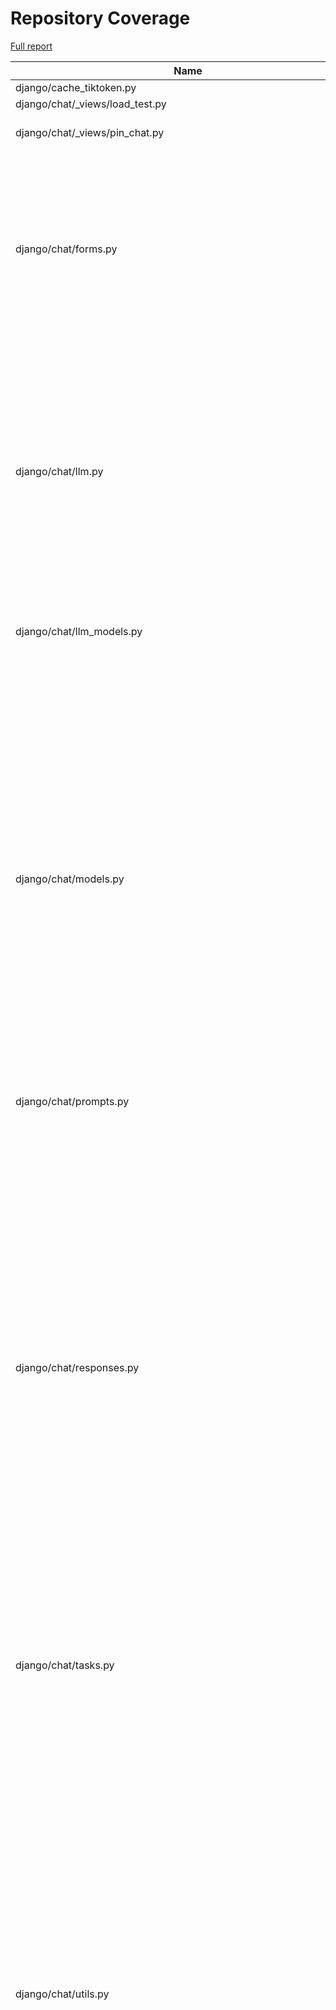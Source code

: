 # Repository Coverage

[Full report](https://htmlpreview.github.io/?https://github.com/justicecanada/otto/blob/python-coverage-comment-action-data/htmlcov/index.html)

| Name                                                                  |    Stmts |     Miss |   Cover |   Missing |
|---------------------------------------------------------------------- | -------: | -------: | ------: | --------: |
| django/cache\_tiktoken.py                                             |        9 |        9 |      0% |      1-21 |
| django/chat/\_views/load\_test.py                                     |       77 |       77 |      0% |     7-198 |
| django/chat/\_views/pin\_chat.py                                      |       47 |       31 |     34% |18-36, 45-52, 57-66 |
| django/chat/forms.py                                                  |      207 |       39 |     81% |46, 53, 140-155, 163-177, 196, 241, 249, 478, 480-482, 562-564, 584-608 |
| django/chat/llm.py                                                    |      192 |       54 |     72% |49, 76-89, 110, 133-150, 153-155, 168-169, 173-178, 194-211, 297-300, 303-306, 364, 386, 400 |
| django/chat/llm\_models.py                                            |       76 |        8 |     89% |76, 81-83, 88, 288, 292, 302 |
| django/chat/models.py                                                 |      348 |       62 |     82% |38, 81, 142-146, 149-153, 276-279, 284-290, 298, 406-410, 414, 418-422, 428, 434, 440, 472, 492, 510-514, 566, 570-572, 587, 598, 636, 640-659, 666-669, 679-680 |
| django/chat/prompts.py                                                |        5 |        0 |    100% |           |
| django/chat/responses.py                                              |      440 |      191 |     57% |67, 92, 101, 147, 226-348, 366-404, 415, 424-425, 433, 470, 476-505, 574-575, 580-641, 644-674, 744-770, 780-781, 784-787, 917-928, 938-950, 956-960, 976-977, 988-992, 1011, 1037, 1041, 1082-1083 |
| django/chat/tasks.py                                                  |       92 |       35 |     62% |27-60, 64-72, 137-138, 141-146 |
| django/chat/utils.py                                                  |      540 |       78 |     86% |102-104, 145, 157-158, 167-171, 185-186, 195, 244, 268, 270-271, 282, 284-300, 308-309, 316-317, 367-383, 416-418, 433-435, 498-499, 503-510, 518, 535-539, 886-887, 999, 1012-1027, 1041-1048, 1060, 1091, 1093-1098, 1102 |
| django/chat/views.py                                                  |      475 |       98 |     79% |85-93, 109-111, 148, 178-180, 183-185, 208, 222-229, 235, 346-350, 382-463, 489-490, 524, 528, 591, 611, 655-656, 728-729, 739, 852-856, 865, 923-960, 970-971, 980-985, 1029-1043 |
| django/import\_timer.py                                               |        6 |        6 |      0% |       1-8 |
| django/laws/forms.py                                                  |       77 |        7 |     91% |28-33, 42, 56-61, 70, 103 |
| django/laws/loading\_utils.py                                         |      282 |       78 |     72% |60-75, 131-135, 153, 186-189, 248, 266, 268, 270, 289, 292, 294, 309-310, 312-313, 410-413, 423-441, 467-471, 483, 502, 554-555, 596-598, 692-810, 826, 833 |
| django/laws/loading\_views.py                                         |      106 |       17 |     84% |89-91, 168-171, 184, 248-258 |
| django/laws/management/commands/load\_laws\_xml.py                    |       97 |       55 |     43% |87-145, 157, 172, 174-175, 181-191 |
| django/laws/models.py                                                 |      191 |       33 |     83% |34, 77, 84-89, 111-115, 133-140, 148-153, 160, 187, 235-236, 289-297, 313 |
| django/laws/prompts.py                                                |        4 |        0 |    100% |           |
| django/laws/search\_history/models.py                                 |       20 |        3 |     85% |37, 42, 46 |
| django/laws/search\_history/views.py                                  |       51 |       37 |     27% |15-37, 43-92, 99-104 |
| django/laws/tasks.py                                                  |      317 |      113 |     64% |48-51, 62, 128, 141, 143, 150, 166-169, 211-215, 224-225, 234-235, 287-301, 313-338, 351, 369-380, 400-406, 455-468, 508-509, 516-533, 546, 550-552, 555-557, 563-578 |
| django/laws/test\_retriever\_performance.py                           |       60 |       10 |     83% |60-62, 81-83, 106-108, 117 |
| django/laws/translation.py                                            |        5 |        0 |    100% |           |
| django/laws/utils.py                                                  |       90 |       12 |     87% |24-26, 44, 90, 109-115, 132-136 |
| django/laws/views.py                                                  |      304 |      177 |     42% |81, 85, 98, 108, 116-117, 123-214, 226, 242, 280, 282, 287-289, 296-322, 336, 372, 380, 388, 397, 411-431, 438-446, 450-573, 580-654 |
| django/librarian/forms.py                                             |      101 |        4 |     96% |125-126, 211, 229 |
| django/librarian/models.py                                            |      332 |       47 |     86% |54-56, 124, 126, 134, 136, 138, 148, 173-175, 197, 251, 313-314, 319, 330-333, 408, 425-434, 438, 456, 484-486, 496-497, 503, 519, 546-547, 557-558, 568-569, 581-582 |
| django/librarian/tasks.py                                             |      117 |       44 |     62% |42-75, 82, 92, 105, 115, 123-125, 143-144, 147, 167-169, 180-183, 202-203 |
| django/librarian/translation.py                                       |        8 |        0 |    100% |           |
| django/librarian/utils/extract\_emails.py                             |      109 |       31 |     72% |58-72, 85, 87, 95-101, 119, 122, 131-143, 153, 155 |
| django/librarian/utils/extract\_zip.py                                |       68 |       12 |     82% |37-39, 50-59, 92 |
| django/librarian/utils/markdown\_splitter.py                          |      185 |       10 |     95% |72, 75-77, 88, 126, 140, 263, 273, 280 |
| django/librarian/utils/process\_document.py                           |       21 |        1 |     95% |        35 |
| django/librarian/utils/process\_engine.py                             |      547 |      107 |     80% |62-64, 89-98, 113, 184, 187, 193, 202-203, 207, 210, 213, 216, 223, 225, 227, 229, 231, 233, 237, 239, 241, 243, 278, 301, 303-305, 316, 318, 336-337, 353-364, 367-369, 386-412, 416-422, 432, 441-455, 500, 541-543, 589, 592-596, 602-606, 610, 658-659, 705, 839, 864, 875 |
| django/librarian/views.py                                             |      349 |       65 |     81% |82-103, 109, 137-156, 189, 251-252, 257, 293, 330-331, 358, 365-367, 485, 490, 506-541, 578 |
| django/otto/celery.py                                                 |       16 |        1 |     94% |        99 |
| django/otto/context\_processors.py                                    |       11 |        4 |     64% |     10-14 |
| django/otto/forms.py                                                  |       76 |        4 |     95% |73, 75, 215-216 |
| django/otto/management/commands/delete\_empty\_chats.py               |       19 |        1 |     95% |        29 |
| django/otto/management/commands/delete\_old\_chats.py                 |       21 |        2 |     90% |    32, 36 |
| django/otto/management/commands/delete\_text\_extractor\_files.py     |       18 |        0 |    100% |           |
| django/otto/management/commands/delete\_translation\_files.py         |       27 |        0 |    100% |           |
| django/otto/management/commands/delete\_unused\_libraries.py          |       21 |        2 |     90% |    32, 36 |
| django/otto/management/commands/reset\_app\_data.py                   |      122 |       18 |     85% |70-75, 90, 107-112, 132-137, 151-152, 157-160, 175-180, 191 |
| django/otto/management/commands/test\_laws\_query.py                  |       52 |       38 |     27% |18-121, 128-135 |
| django/otto/management/commands/update\_exchange\_rate.py             |       19 |        0 |    100% |           |
| django/otto/management/commands/warn\_libraries\_pending\_deletion.py |       26 |        3 |     88% |     29-33 |
| django/otto/models.py                                                 |      296 |       30 |     90% |28-30, 89-92, 125, 129-132, 167, 213, 216, 232, 253, 271, 397, 400, 455, 462, 490, 494, 501, 507, 556-557, 571, 575, 579, 602 |
| django/otto/rules.py                                                  |      174 |       15 |     91% |28, 45, 52, 54, 116-118, 123-125, 153, 221-223, 270 |
| django/otto/secure\_models.py                                         |      248 |       94 |     62% |21-22, 61, 86-100, 129-130, 135-136, 149-154, 183-224, 248, 268-269, 307, 337, 350, 359, 378, 393, 398, 403, 409-415, 418, 423, 429-434, 437, 442, 447, 454-482, 485-486, 491-498, 501-502, 508-522, 536-537, 542-552, 557-558, 561-562 |
| django/otto/settings.py                                               |      169 |       24 |     86% |46-49, 59-60, 223-232, 306, 319, 376-383, 415, 505-506, 556 |
| django/otto/tasks.py                                                  |       57 |       17 |     70% |11, 33, 53, 67, 72-75, 80-88, 96-98 |
| django/otto/templatetags/filters.py                                   |       10 |        1 |     90% |         8 |
| django/otto/templatetags/tags.py                                      |       10 |        1 |     90% |        18 |
| django/otto/translation.py                                            |       17 |        0 |    100% |           |
| django/otto/utils/auth.py                                             |       37 |        9 |     76% |14-28, 65-67 |
| django/otto/utils/common.py                                           |       68 |        4 |     94% |97, 126-128 |
| django/otto/utils/decorators.py                                       |       64 |        4 |     94% |25-26, 67, 90 |
| django/otto/utils/logging.py                                          |       15 |        0 |    100% |           |
| django/otto/utils/middleware.py                                       |       41 |        1 |     98% |        31 |
| django/otto/views.py                                                  |      610 |      149 |     76% |60, 65-66, 71-85, 120, 134, 145-155, 168, 304-305, 406, 423, 472-475, 491-492, 517, 527-535, 566-576, 588-593, 596, 605, 607-610, 612-613, 615-618, 641, 649, 658, 674-685, 791-792, 823, 825, 827, 841, 843, 850-851, 854-857, 867-873, 883, 885, 887, 892-912, 951, 960-969, 1048, 1056-1062, 1085-1086, 1100-1103, 1114, 1130-1133, 1145, 1178-1201, 1205-1213, 1237-1242, 1250-1253 |
| django/postgres\_wrapper/base.py                                      |        6 |        0 |    100% |           |
| django/text\_extractor/models.py                                      |       18 |        1 |     94% |        29 |
| django/text\_extractor/tasks.py                                       |      106 |       61 |     42% |38-135, 167, 194, 202-218 |
| django/text\_extractor/utils.py                                       |      137 |       32 |     77% |66-89, 125-129, 179-180, 193-199 |
| django/text\_extractor/views.py                                       |      135 |       41 |     70% |46, 64-72, 80-83, 106-128, 141-162, 177, 181, 189-210, 215, 220-225, 242, 252-253, 274-275 |
|                                                             **TOTAL** | **8601** | **2108** | **75%** |           |


## Setup coverage badge

Below are examples of the badges you can use in your main branch `README` file.

### Direct image

[![Coverage badge](https://raw.githubusercontent.com/justicecanada/otto/python-coverage-comment-action-data/badge.svg)](https://htmlpreview.github.io/?https://github.com/justicecanada/otto/blob/python-coverage-comment-action-data/htmlcov/index.html)

This is the one to use if your repository is private or if you don't want to customize anything.

### [Shields.io](https://shields.io) Json Endpoint

[![Coverage badge](https://img.shields.io/endpoint?url=https://raw.githubusercontent.com/justicecanada/otto/python-coverage-comment-action-data/endpoint.json)](https://htmlpreview.github.io/?https://github.com/justicecanada/otto/blob/python-coverage-comment-action-data/htmlcov/index.html)

Using this one will allow you to [customize](https://shields.io/endpoint) the look of your badge.
It won't work with private repositories. It won't be refreshed more than once per five minutes.

### [Shields.io](https://shields.io) Dynamic Badge

[![Coverage badge](https://img.shields.io/badge/dynamic/json?color=brightgreen&label=coverage&query=%24.message&url=https%3A%2F%2Fraw.githubusercontent.com%2Fjusticecanada%2Fotto%2Fpython-coverage-comment-action-data%2Fendpoint.json)](https://htmlpreview.github.io/?https://github.com/justicecanada/otto/blob/python-coverage-comment-action-data/htmlcov/index.html)

This one will always be the same color. It won't work for private repos. I'm not even sure why we included it.

## What is that?

This branch is part of the
[python-coverage-comment-action](https://github.com/marketplace/actions/python-coverage-comment)
GitHub Action. All the files in this branch are automatically generated and may be
overwritten at any moment.